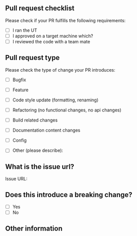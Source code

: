 ## Pull request checklist

Please check if your PR fulfills the following requirements:
- [ ] I ran the UT
- [ ] I approved on a target machine which?
- [ ] I reviewed the code with a team mate

## Pull request type

Please check the type of change your PR introduces:
- [ ] Bugfix
- [ ] Feature
- [ ] Code style update (formatting, renaming)
- [ ] Refactoring (no functional changes, no api changes)
- [ ] Build related changes
- [ ] Documentation content changes
- [ ] Config
- [ ] Other (please describe): 


## What is the issue url?
Issue URL: 


## Does this introduce a breaking change?

- [ ] Yes
- [ ] No

<!-- If this introduces a breaking change, please describe the impact and migration path for existing applications below. -->


## Other information
